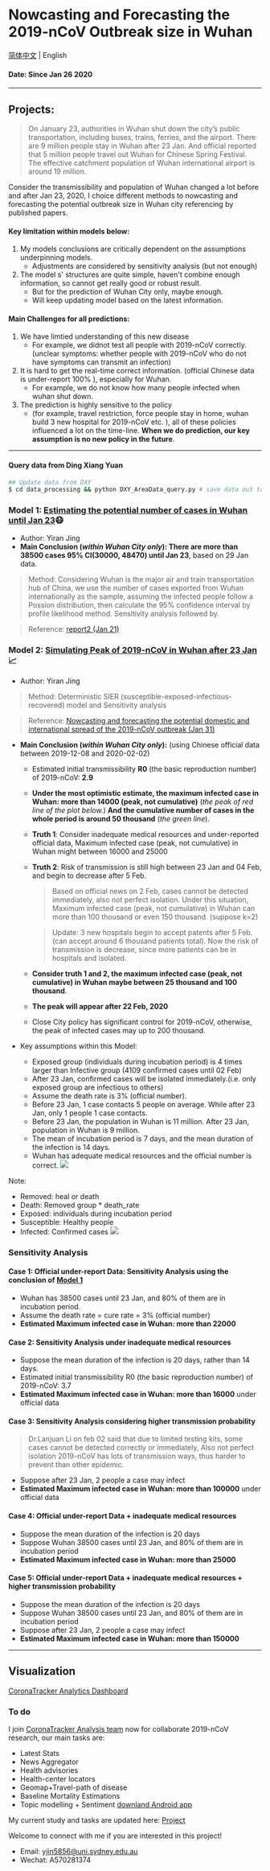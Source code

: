 # Nowcasting and Forecasting the 2019-nCoV Outbreak size in Wuhan

[简体中文](README.md) | English

#### Date: Since Jan 26 2020

***

## Projects:
> On January 23, authorities in Wuhan shut down the city’s public transportation, including buses, trains, ferries, and the airport.
> There are 9 million people stay in Wuhan after 23 Jan. And official reported that 5 million people travel out Wuhan for Chinese Spring Festival. The effective catchment population of Wuhan international airport is around 19 million.

Consider the transmissibility and population of Wuhan changed a lot before and after Jan 23, 2020, I choice different methods to nowcasting and forecasting the potential outbreak size in Wuhan city referencing by published papers.

#### Key limitation within models below:
1. My models conclusions are critically dependent on the assumptions underpinning models.
   - Adjustments are considered by sensitivity analysis (but not enough)
2. The model s' structures are quite simple, haven't combine enough information, so cannot get really good or robust result.
   - But for the prediction of Wuhan City only, maybe enough.
   - Will keep updating model based on the latest information.

#### Main Challenges for all predictions:
1. We have limtied understanding of this new disease
   - For example, we didnot test all  people with 2019-nCoV correctly. (unclear symptoms: whether people with 2019-nCoV who do not have symptoms can transmit an infection)
2. It is hard to get the real-time correct information. (official Chinese data is under-report 100% ), especially for Wuhan.
   - For example, we do not know how many people infected when wuhan shut down.
3. The prediction is highly sensitive to the policy
   - (for example, travel restriction,  force people stay in home, wuhan build 3 new hospital for 2019-nCoV etc. ), all of these policies influenced a lot on the time-line. **When we do prediction, our key assumption is no new policy in the future**.


***
#### Query data from Ding Xiang Yuan
```sh
## Update data from DXY
$ cd data_processing && python DXY_AreaData_query.py # save data out to data folder.
```


### Model 1: [Estimating the potential number of cases in Wuhan until Jan 23](https://github.com/YiranJing/Coronavirus-Epidemic-2019-nCov/tree/master/Model%201)😷
   - Author: Yiran Jing
   - **Main Conclusion (_within Wuhan City only_): There are more than 38500 cases 95% CI(30000, 48470) until Jan 23**, based on 29 Jan data.
   > Method: Considering Wuhan is the major air and train transportation hub of China, we use the number of cases exported from Wuhan internationally as the sample, assuming the infected people follow a Possion distribution, then calculate the 95% confidence interval by profile likelihood method. Sensitivity analysis followed by.

   > Reference: [report2 (Jan 21)](https://www.imperial.ac.uk/media/imperial-college/medicine/sph/ide/gida-fellowships/2019-nCoV-outbreak-report-22-01-2020.pdf)

### Model 2: [Simulating Peak of 2019-nCoV in Wuhan after 23 Jan](https://github.com/YiranJing/Coronavirus-Epidemic-2019-nCov/blob/master/Model%202)📈
   - Author: Yiran Jing
   > Method: Deterministic SIER (susceptible-exposed-infectious- recovered) model and Sensitivity analysis

   > Reference: [Nowcasting and forecasting the potential domestic and international spread of the 2019-nCoV outbreak (Jan 31)](https://www.thelancet.com/action/showPdf?pii=S0140-6736%2820%2930260-9)

   - **Main Conclusion (_within Wuhan City only_):** (using Chinese official data between 2019-12-08 and 2020-02-02)
      - Estimated initial transmissibility **R0** (the basic reproduction number) of 2019-nCoV: **2.9**
      - **Under the most optimistic estimate, the maximum infected case in Wuhan: more than 14000 (peak, not cumulative)** (_the peak of red line of the plot below._) **And the cumulative number of cases in the whole period is around 50 thousand** (_the green line_).
      - **Truth 1**: Consider inadequate medical resources and under-reported official data, Maximum infected case (peak, not cumulative) in Wuhan might between 16000 and 25000
      - **Truth 2**: Risk of transmission is still high between 23 Jan and 04 Feb, and begin to decrease after 5 Feb.
         > Based on official news on 2 Feb, cases cannot be detected immediately, also not perfect isolation. Under this situation, Maximum infected case (peak, not cumulative) in Wuhan can more than 100 thousand or even 150 thousand. (suppose k=2)

         > Update: 3 new hospitals begin to accept patents after 5 Feb.(can accept around 6 thousand patients total). Now the risk of transmission is decrease, since more patients can be in hospitals and isolated.


      - **Consider truth 1 and 2, the maximum infected case (peak, not cumulative) in Wuhan maybe between 25 thousand and 100 thousand**.
      - **The peak will appear after 22 Feb, 2020**
      - Close City policy has significant control for 2019-nCoV, otherwise, the peak of infected cases may up to 200 thousand.


   - Key assumptions within this Model:
      - Exposed group (individuals during incubation period) is 4 times larger than Infective group (4109 confirmed cases until 02 Feb)
      - After 23 Jan, confirmed cases will be isolated immediately.(i.e. only exposed group are infectious to others)
      - Assume the death rate is 3% (official number).
      - Before 23 Jan, 1 case contacts 5 people on average. While after 23 Jan, only 1 people 1 case contacts.
      - Before 23 Jan, the population in Wuhan is 11 million. After 23 Jan, population in Wuhan is 9 million.
      - The mean of incubation period is 7 days, and the mean duration of the infection is 14 days.
      - Wuhan has adequate medical resources and the official number is correct.
![](https://github.com/YiranJing/Coronavirus-Epidemic-2019-nCov/blob/master/Model%202/image/withControl.png)

Note:
- Removed: heal or death
- Death: Removed group * death_rate
- Exposed: individuals during incubation period
- Susceptible: Healthy people
- Infected: Confirmed cases
![](https://github.com/YiranJing/Coronavirus-Epidemic-2019-nCov/blob/master/Model%202/image/iamges-SIER.png)

### Sensitivity Analysis
#### Case 1: Official under-report Data: Sensitivity Analysis using the conclusion of [Model 1](https://github.com/YiranJing/Coronavirus-Epidemic-2019-nCov/tree/master/Model%201)
   - Wuhan has 38500 cases until 23 Jan, and 80% of them are in incubation period.
   - Assume the death rate = cure rate = 3% (official number)
   - **Estimated Maximum infected case in Wuhan: more than 22000**
#### Case 2: Sensitivity Analysis under inadequate medical resources
   - Suppose the mean duration of the infection is 20 days, rather than 14 days.
   - Estimated initial transmissibility R0 (the basic reproduction number) of 2019-nCoV: 3.7
   - **Estimated Maximum infected case in Wuhan: more than 16000** under official data

#### Case 3: Sensitivity Analysis considering higher transmission probability
   > Dr.Lanjuan Li on feb 02 said that due to limited testing kits, some cases cannot be detected correctly or immediately, Also not perfect isolation
   > 2019-nCoV has lots of transmission ways, thus harder to prevent than other epidemic.

   - Suppose after 23 Jan, 2 people a case may infect
   - **Estimated Maximum infected case in Wuhan: more than 100000** under official data

#### Case 4: Official under-report Data + inadequate medical resources
   - Suppose the mean duration of the infection is 20 days
   - Suppose Wuhan 38500 cases until 23 Jan, and 80% of them are in incubation period
   - **Estimated Maximum infected case in Wuhan: more than 25000**

#### Case 5: Official under-report Data + inadequate medical resources + higher transmission probability
   - Suppose the mean duration of the infection is 20 days
   - Suppose Wuhan 38500 cases until 23 Jan, and 80% of them are in incubation period
   - Suppose after 23 Jan, 2 people a case may infect
   - **Estimated Maximum infected case in Wuhan: more than 150000**



***
## Visualization
[CoronaTracker Analytics Dashboard](https://www.coronatracker.com/analytics/)

### To do
I join [CoronaTracker Analysis team](https://www.coronatracker.com/) now for collaborate 2019-nCoV research, our main tasks are:
- Latest Stats
- News Aggregator
- Health advisories
- Health-center locators
- Geomap+Travel-path of disease
- Baseline Mortality Estimations
- Topic modelling + Sentiment
[downland Android app](https://play.google.com/store/apps/details?id=com.coronatracker.corona_flutter&hl=en_AU)

My current study and tasks are updated here: [Project](https://github.com/YiranJing/Coronavirus-Epidemic-2019-nCov/projects/1)

Welcome to connect with me if you are interested in this project!

- Email: yjin5856@uni.sydney.edu.au
- Wechat: A570281374
